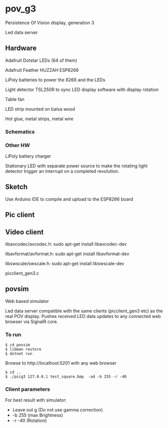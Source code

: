 # pov_g3

Persistence Of Vision display, generation 3

Led data server


## Hardware
Adafruit Dotstar LEDs (64 of them)

Adafruit Feather HUZZAH ESP8266

LiPoly batteries to power the 8266 and the LEDs

Light detector TSL250R to sync LED display software with display rotation

Table fan

LED strip mounted on balsa wood

Hot glue, metal strips, metal wire

### Schematics

### Other HW
LiPoly battery charger

Stationary LED with separate power source to make the rotating light detector trigger an interrupt on a completed revolution.

## Sketch

Use Arduino IDE to compile and upload to the ESP8266 board

## Pic client

## Video client

libavcodec/avcodec.h:
sudo apt-get install libavcodec-dev

libavformat/avformat.h:
sudo apt-get install libavformat-dev

libswscale/swscale.h:
sudo apt-get install libswscale-dev

picclient_gen3.c


## povsim

Web based simulator

Led data server compatible with the same clients (picclient_gen3 etc) as the real POV display.
Pushes received LED data updates to any connected web browser via SignalR core.

### To run


```
$ cd povsim
$ libman restore
$ dotnet run
```

Browse to http://localhost:5201 with any web browser
```
$ cd ..
$ ./picg3 127.0.0.1 test_square.bmp  -a4 -b 255 -r -40
```


### Client parameters

For best result with simulator:

* Leave out g (Do not use gamma correction)
* -b 255 (max Brightness)
* -r -40 (Rotation)



